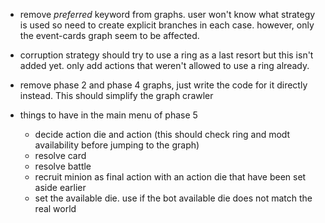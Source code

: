 * remove *preferred* keyword from graphs. user won't know what strategy is used
  so need to create explicit branches in each case. however, only the
  event-cards graph seem to be affected.

* corruption strategy should try to use a ring as a last resort but this isn't
  added yet. only add actions that weren't allowed to use a ring already.

* remove phase 2 and phase 4 graphs, just write the code for it directly
  instead. This should simplify the graph crawler

* things to have in the main menu of phase 5
	- decide action die and action (this should check ring and modt availability
	  before jumping to the graph)
	- resolve card
	- resolve battle
	- recruit minion as final action with an action die that have been set aside earlier
	- set the available die. use if the bot available die does not match the real world
